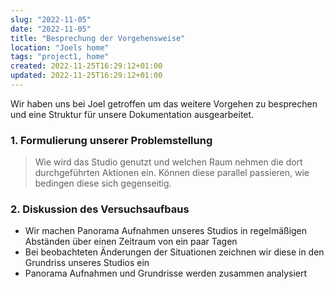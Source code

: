 ```yaml
---
slug: "2022-11-05"
date: "2022-11-05"
title: "Besprechung der Vorgehensweise"
location: "Joels home"
tags: "project1, home"
created: 2022-11-25T16:29:12+01:00
updated: 2022-11-25T16:29:12+01:00
---
```



Wir haben uns bei Joel getroffen um das weitere Vorgehen zu besprechen und eine Struktur für unsere Dokumentation ausgearbeitet.

### 1. Formulierung unserer Problemstellung
> Wie wird das Studio genutzt und welchen Raum nehmen die dort durchgeführten Aktionen ein. Können diese parallel passieren, wie bedingen diese sich gegenseitig.

### 2. Diskussion des Versuchsaufbaus
- Wir machen Panorama Aufnahmen unseres Studios in regelmäßigen Abständen über einen Zeitraum von ein paar Tagen
- Bei beobachteten Änderungen der Situationen zeichnen wir diese in den Grundriss unseres Studios ein
- Panorama Aufnahmen und Grundrisse werden zusammen analysiert
